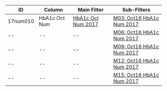 ID | Column | Main Filter | Sub-Filters | 
-- | ------ | -------| -----------|
17num010| HbA1c Oct Num | [HbA1c Oct Num 2017](https://github.com/Edward-Yao31/Salud-Y-Vida-Report/blob/2017-Salud-Y-Vida-Report/main-filters/num/HbA1c%20Oct%20Num%202017) | [M03: Oct16 HbA1c Num 2017](https://github.com/Edward-Yao31/Salud-Y-Vida-Report/blob/2017-Salud-Y-Vida-Report/sub-filters/num/M03:%20Oct16%20HbA1c%20Num%202017)
-- | --| --|[M06: Oct16 HbA1c Num 2017](https://github.com/Edward-Yao31/Salud-Y-Vida-Report/blob/2017-Salud-Y-Vida-Report/sub-filters/num/M06:%20Oct16%20HbA1c%20Num%202017)|
-- | --| --|[M09: Oct16 HbA1c Num 2017](https://github.com/Edward-Yao31/Salud-Y-Vida-Report/blob/2017-Salud-Y-Vida-Report/sub-filters/num/M09:%20Oct16%20HbA1c%20Num%202017)|
-- | --| --|[M12: Oct16 HbA1c Num 2017](https://github.com/Edward-Yao31/Salud-Y-Vida-Report/blob/2017-Salud-Y-Vida-Report/sub-filters/num/M12:%20Oct16%20HbA1c%20Num%202017)|
-- | --| --|[M15: Oct16 HbA1c Num 2017](https://github.com/Edward-Yao31/Salud-Y-Vida-Report/blob/2017-Salud-Y-Vida-Report/sub-filters/num/M15:%20Oct16%20HbA1c%20Num%202017)|
